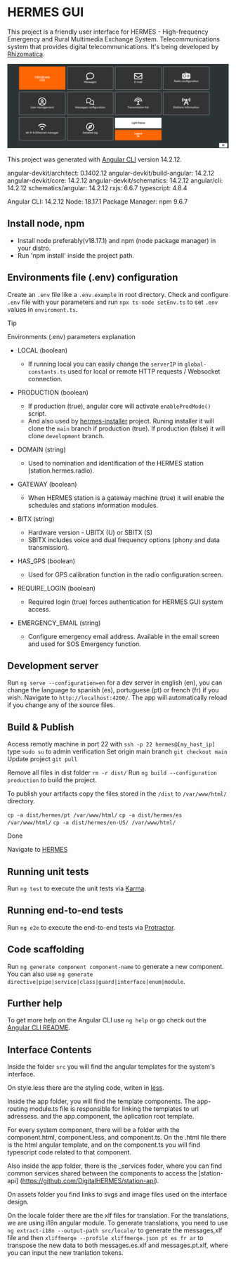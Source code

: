 # HERMES GUI

This project is a friendly user interface for HERMES - High-frequency Emergency and Rural Multimedia Exchange System. Telecommunications system that provides digital telecommunications. It's being developed by [Rhizomatica](https://www.rhizomatica.org/).

![HERMES-GUI Home Screenshot](/src/assets/img/hermes-gui-home-readme.png)


This project was generated with [Angular CLI](https://github.com/angular/angular-cli) version 14.2.12.

angular-devkit/architect: 0.1402.12
angular-devkit/build-angular: 14.2.12
angular-devkit/core: 14.2.12
angular-devkit/schematics: 14.2.12
angular/cli: 14.2.12
schematics/angular: 14.2.12
rxjs: 6.6.7
typescript: 4.8.4

Angular CLI: 14.2.12
Node: 18.17.1
Package Manager: npm 9.6.7 


## Install node, npm

- Install node preferably(v18.17.1) and npm (node package manager) in your distro.
- Run 'npm install' inside the project path.


## Environments file (.env) configuration

Create an `.env` file like a `.env.example` in root directory.
Check and configure `.env` file with your parameters and run `npx ts-node setEnv.ts` to set `.env` values in `enviroment.ts`.


> [!TIP]
> Environments (.env) parameters explanation 


- LOCAL (boolean)
    - If running local you can easily change the `serverIP` in `global-constants.ts` used for local or remote HTTP requests / Websocket connection.

- PRODUCTION (boolean)
    - If production (true), angular core will activate `enableProdMode()` script.
    - And also used by [hermes-installer](https://github.com/Rhizomatica/hermes-installer) project. Runing installer it will clone the `main` branch if production (true). If production (false) it will clone `development` branch. 

- DOMAIN (string)
    - Used to nomination and identification of the HERMES station (station.hermes.radio).

- GATEWAY (boolean)
    - When HERMES station is a gateway machine (true) it will enable the schedules and stations information modules.

- BITX (string)
    - Hardware version - UBITX (U) or SBITX (S)
    - SBITX includes voice and dual frequency options (phony and data transmission).

- HAS_GPS (boolean)
    - Used for GPS calibration function in the radio configuration screen.

- REQUIRE_LOGIN (boolean)
    - Required login (true) forces authentication for HERMES GUI system access.

- EMERGENCY_EMAIL (string)
    - Configure emergency email address. Available in the email screen and used for SOS Emergency function.

## Development server

Run `ng serve --configuration=en` for a dev server in english (en), you can change the language to spanish (es), portuguese (pt) or french (fr) if you wish. Navigate to `http://localhost:4200/`. The app will automatically reload if you change any of the source files.

## Build & Publish

Access remotly machine in port 22 with `ssh -p 22 hermes@[my_host_ip]`
type `sudo su` to admin verification 
Set origin main branch `git checkout main`
Update project `git pull`

Remove all files in dist folder `rm -r dist/`
Run `ng build --configuration production` to build the project.

To publish your artifacts copy the files stored in the `/dist` to `/var/www/html/` directory.

`cp -a dist/hermes/pt /var/www/html/`
`cp -a dist/hermes/es /var/www/html/`
`cp -a dist/hermes/en-US/ /var/www/html/`

Done

Navigate to [HERMES](https://[my_host_ip])

## Running unit tests

Run `ng test` to execute the unit tests via [Karma](https://karma-runner.github.io).

## Running end-to-end tests

Run `ng e2e` to execute the end-to-end tests via [Protractor](http://www.protractortest.org/).

## Code scaffolding

Run `ng generate component component-name` to generate a new component. You can also use `ng generate directive|pipe|service|class|guard|interface|enum|module`.

## Further help

To get more help on the Angular CLI use `ng help` or go check out the [Angular CLI README](https://github.com/angular/angular-cli/blob/master/README.md).


## Interface Contents

Inside the folder `src` you will find the angular templates for the system's interface. 

On style.less there are the styling code, writen in [less](https://lesscss.org/).

Inside the app folder, you will find the template components. The app-routing module.ts file is responsible for linking the templates to url adressess. and the app.component, the aplication root template.

For every system component, there will be a folder with the component.html, component.less, and component.ts. On the .html file there is the html angular template, and on the component.ts you will find typescript code related to that component.

Also inside the app folder, there is the _services foder, where you can find common services shared between the components to access the [station-api] (https://github.com/DigitalHERMES/station-api).

On assets folder you find links to svgs and image files used on the interface design.

On the locale folder there are the xlf files for translation. For the translations, we are using i18n angular module. To generate translations, you need to use `ng extract-i18n --output-path src/locale/` to generate the messages,xlf file and then `xliffmerge --profile xliffmerge.json pt es fr ar` to transpose the new data to both messages.es.xlf and messages.pt.xlf, where you can input the new tranlation tokens. 







